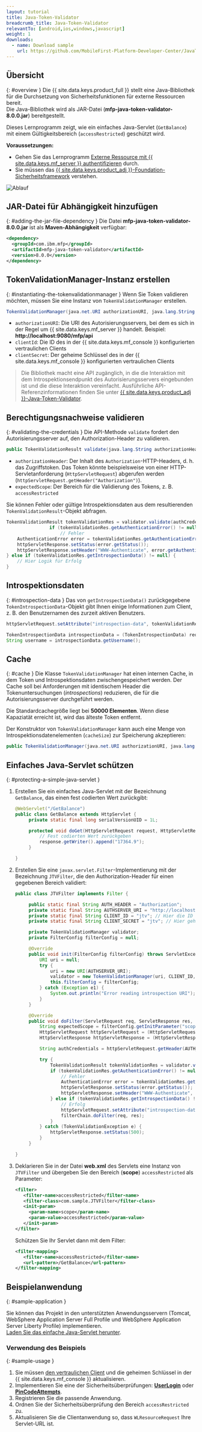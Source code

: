 ```yaml
---
layout: tutorial
title: Java-Token-Validator
breadcrumb_title: Java-Token-Validator
relevantTo: [android,ios,windows,javascript]
weight: 1
downloads:
  - name: Download sample
    url: https://github.com/MobileFirst-Platform-Developer-Center/JavaTokenValidator/tree/release80
---
```

<!-- NLS_CHARSET=UTF-8 -->
## Übersicht
{: #overview }
Die {{ site.data.keys.product_full }} stellt eine Java-Bibliothek für die Durchsetzung von Sicherheitsfunktionen für externe Ressourcen bereit.   
Die Java-Bibliothek wird als JAR-Datei (**mfp-java-token-validator-8.0.0.jar**) bereitgestellt.

Dieses Lernprogramm zeigt, wie ein einfaches Java-Servlet (`GetBalance`) mit einem Gültigkeitsbereich
(`accessRestricted`) geschützt wird.

**Voraussetzungen:**

* Gehen Sie das Lernprogramm [Externe Ressource mit {{ site.data.keys.mf_server }} authentifizieren](../) durch. 
* Sie müssen das [{{ site.data.keys.product_adj }}-Foundation-Sicherheitsframework](../../) verstehen.

![Ablauf](JTV_flow.jpg)

## JAR-Datei für Abhängigkeit hinzufügen
{: #adding-the-jar-file-dependency }
Die Datei **mfp-java-token-validator-8.0.0.jar** ist als **Maven-Abhängigkeit** verfügbar:

```xml
<dependency>
  <groupId>com.ibm.mfp</groupId>
  <artifactId>mfp-java-token-validator</artifactId>
  <version>8.0.0</version>
</dependency>
```

## TokenValidationManager-Instanz erstellen
{: #instantiating-the-tokenvalidationmanager }
Wenn Sie Token validieren möchten, müssen Sie eine Instanz von `TokenValidationManager` erstellen.

```java
TokenValidationManager(java.net.URI authorizationURI, java.lang.String clientId, java.lang.String clientSecret);
```

- `authorizationURI`: Die URI des Autorisierungsservers, bei dem es sich in der Regel um {{ site.data.keys.mf_server }} handelt. Beispiel: **http://localhost:9080/mfp/api**
- `clientId`: Die ID des in der {{ site.data.keys.mf_console }} konfigurierten vertraulichen Clients
- `clientSecret`: Der geheime Schlüssel des in der {{ site.data.keys.mf_console }} konfigurierten vertraulichen Clients

> Die Bibliothek macht eine API zugänglich, in die die Interaktion
mit dem Introspektionsendpunkt des Autorisierungsservers eingebunden ist und die diese Interaktion vereinfacht. Ausführliche API-Referenzinformationen finden Sie unter
[{{ site.data.keys.product_adj }}-Java-Token-Validator](http://www.ibm.com/support/knowledgecenter/en/SSHS8R_8.0.0/com.ibm.worklight.apiref.doc/apiref/r_mfpf_java_token_validator_api.html?view=kc).



## Berechtigungsnachweise validieren
{: #validating-the-credentials }
Die API-Methode `validate` fordert den Autorisierungsserver auf, den Authorization-Header zu validieren. 

```java
public TokenValidationResult validate(java.lang.String authorizationHeader, java.lang.String expectedScope);
```

- `authorizationHeader`: Der Inhalt des `Authorization`-HTTP-Headers, d. h. das Zugriffstoken. Das Token könnte beispielsweise von einer HTTP-Servletanforderung (`HttpServletRequest`) abgerufen werden (`httpServletRequest.getHeader("Authorization")`).
- `expectedScope`: Der Bereich für die Validierung des Tokens, z. B. `accessRestricted`

Sie können Fehler oder gültige Introspektionsdaten aus dem resultierenden `TokenValidationResult`-Objekt abfragen. 

```java
TokenValidationResult tokenValidationRes = validator.validate(authCredentials, expectedScope);
    			if (tokenValidationRes.getAuthenticationError() != null) {
    				// Fehler
    AuthenticationError error = tokenValidationRes.getAuthenticationError();
    httpServletResponse.setStatus(error.getStatus());
    httpServletResponse.setHeader("WWW-Authenticate", error.getAuthenticateHeader());
} else if (tokenValidationRes.getIntrospectionData() != null) {
    // Hier Logik für Erfolg
}
```                    

## Introspektionsdaten
{: #introspection-data }
Das von `getIntrospectionData()` zurückgegebene `TokenIntrospectionData`-Objekt
gibt Ihnen einige Informationen zum Client, z. B. den Benutzernamen des zurzeit aktiven Benutzers. 

```java
httpServletRequest.setAttribute("introspection-data", tokenValidationRes.getIntrospectionData());
```

```java
TokenIntrospectionData introspectionData = (TokenIntrospectionData) request.getAttribute("introspection-data");
String username = introspectionData.getUsername();
```

## Cache
{: #cache }
Die Klasse `TokenValidationManager` hat einen internen Cache, in dem Token und Introspektionsdaten zwischengespeichert werden. Der Cache soll
bei Anforderungen mit identischem Header die
Tokenuntersuchungen (*introspections*) reduzieren, die für die Autorisierungsserver durchgeführt werden. 

Die Standardcachegröße liegt bei **50000 Elementen**. Wenn diese Kapaziatät erreicht ist, wird das älteste Token entfernt.   

Der Konstruktor von `TokenValidationManager` kann auch eine Menge von Introspektionsdatenelementen (`cacheSize`) zur Speicherung akzeptieren: 

```java
public TokenValidationManager(java.net.URI authorizationURI, java.lang.String clientId, java.lang.String clientSecret, long cacheSize);
```

## Einfaches Java-Servlet schützen
{: #protecting-a-simple-java-servlet }
1. Erstellen Sie ein einfaches Java-Servlet mit der Bezeichnung `GetBalance`, das einen fest codierten Wert zurückgibt: 

   ```java
   @WebServlet("/GetBalance")
   public class GetBalance extends HttpServlet {
    	private static final long serialVersionUID = 1L;

    	protected void doGet(HttpServletRequest request, HttpServletResponse response) throws ServletException, IOException {
    		// Fest codierten Wert zurückgeben
    		response.getWriter().append("17364.9");
    	}

   }
   ```

2. Erstellen Sie eine `javax.servlet.Filter`-Implementierung mit der Bezeichnung
`JTVFilter`, die den Authorization-Header für einen gegebenen Bereich validiert: 

   ```java
   public class JTVFilter implements Filter {

    	public static final String AUTH_HEADER = "Authorization";
    	private static final String AUTHSERVER_URI = "http://localhost:9080/mfp/api"; // Hier die Autorisierungsserver-URI definieren
    	private static final String CLIENT_ID = "jtv"; // Hier die ID des vertraulichen Clients definieren
    	private static final String CLIENT_SECRET = "jtv"; // Hier geheimen Schlüssel (SECRET) des vertraulichen Clients definieren

    	private TokenValidationManager validator;
    	private FilterConfig filterConfig = null;

    	@Override
    	public void init(FilterConfig filterConfig) throws ServletException {
    		URI uri = null;
    		try {
    			uri = new URI(AUTHSERVER_URI);
    			validator = new TokenValidationManager(uri, CLIENT_ID, CLIENT_SECRET);
    			this.filterConfig = filterConfig;
    		} catch (Exception e1) {
    			System.out.println("Error reading introspection URI");
    		}
    	}

    	@Override
    	public void doFilter(ServletRequest req, ServletResponse res, FilterChain filterChain) throws IOException, ServletException {
    		String expectedScope = filterConfig.getInitParameter("scope");
    		HttpServletRequest httpServletRequest = (HttpServletRequest) req;
    		HttpServletResponse httpServletResponse = (HttpServletResponse) res;

    		String authCredentials = httpServletRequest.getHeader(AUTH_HEADER);

    		try {
    			TokenValidationResult tokenValidationRes = validator.validate(authCredentials, expectedScope);
    			if (tokenValidationRes.getAuthenticationError() != null) {
    				// Fehler
    				AuthenticationError error = tokenValidationRes.getAuthenticationError();
    				httpServletResponse.setStatus(error.getStatus());
    				httpServletResponse.setHeader("WWW-Authenticate", error.getAuthenticateHeader());
    			} else if (tokenValidationRes.getIntrospectionData() != null) {
    				// Erfolg
    				httpServletRequest.setAttribute("introspection-data", tokenValidationRes.getIntrospectionData());
    				filterChain.doFilter(req, res);
    			}
    		} catch (TokenValidationException e) {
    			httpServletResponse.setStatus(500);
    		}
    	}

   }
   ```

3. Deklarieren Sie in der Datei **web.xml** des Servlets eine Instanz von `JTVFilter`
und übergeben Sie den Bereich (**scope**) `accessRestricted` als Parameter: 

   ```xml
   <filter>
      <filter-name>accessRestricted</filter-name>
      <filter-class>com.sample.JTVFilter</filter-class>
      <init-param>
        <param-name>scope</param-name>
        <param-value>accessRestricted</param-value>
      </init-param>
   </filter>
   ```

   Schützen Sie Ihr Servlet dann mit dem Filter: 

   ```xml
   <filter-mapping>
      <filter-name>accessRestricted</filter-name>
      <url-pattern>/GetBalance</url-pattern>
   </filter-mapping>
   ```

## Beispielanwendung
{: #sample-application }

Sie können das Projekt in den unterstützten Anwendungsservern (Tomcat, WebSphere Application Server Full Profile und WebSphere Application Server Liberty Profile) implementieren.  
[Laden Sie das einfache Java-Servlet herunter](https://github.com/MobileFirst-Platform-Developer-Center/JavaTokenValidator/tree/release80).

### Verwendung des Beispiels
{: #sample-usage }
1. Sie müssen [den vertraulichen Client](../#confidential-client)
und die geheimen Schlüssel in der {{ site.data.keys.mf_console }} aktualisieren.
2. Implementieren Sie eine der Sicherheitsüberprüfungen: **[UserLogin](../../user-authentication/security-check/)**
oder **[PinCodeAttempts](../../credentials-validation/security-check/)**.
3. Registrieren Sie die passende Anwendung. 
4. Ordnen Sie der Sicherheitsüberprüfung den Bereich `accessRestricted` zu. 
5. Aktualisieren Sie die Clientanwendung so, dass `WLResourceRequest` Ihre Servlet-URL ist. 
